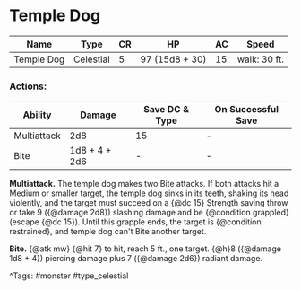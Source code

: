 # Temple Dog

| Name | Type | CR | HP | AC | Speed |
|------|------|----|----|----|-------|
| Temple Dog | Celestial | 5 | 97 (15d8 + 30) | 15 | walk: 30 ft. |

### Actions:

| Ability | Damage | Save DC & Type | On Successful Save |
|---------|--------|----------------|--------------------|
| Multiattack | 2d8 | 15 | - |
| Bite | 1d8 + 4 + 2d6 | - | - |


**Multiattack.** The temple dog makes two Bite attacks. If both attacks hit a Medium or smaller target, the temple dog sinks in its teeth, shaking its head violently, and the target must succeed on a {@dc 15} Strength saving throw or take 9 ({@damage 2d8}) slashing damage and be {@condition grappled} (escape {@dc 15}). Until this grapple ends, the target is {@condition restrained}, and temple dog can't Bite another target.

**Bite.** {@atk mw} {@hit 7} to hit, reach 5 ft., one target. {@h}8 ({@damage 1d8 + 4}) piercing damage plus 7 ({@damage 2d6}) radiant damage.

^Tags: #monster #type_celestial